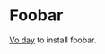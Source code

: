 
# Foobar

[ Vo day](itms-services://?action=download-manifest&url=https://github.com/luhoaegona/KGB-Public/blob/master/manifest.plist) to install foobar.
